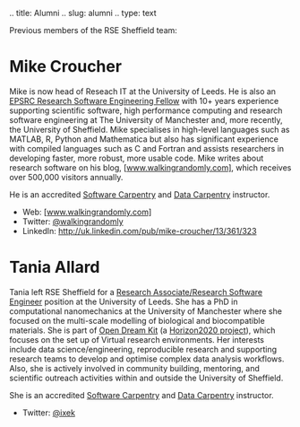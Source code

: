 .. title: Alumni
.. slug: alumni
.. type: text

Previous members of the RSE Sheffield team:

Mike Croucher
=============

Mike is now head of Reseach IT at the University of Leeds. He is also an
[EPSRC Research Software Engineering Fellow] with 10+ years experience
supporting scientific software, high performance computing and research
software engineering at The University of Manchester and, more recently,
the University of Sheffield. Mike specialises in high-level languages
such as MATLAB, R, Python and Mathematica but also has significant
experience with compiled languages such as C and Fortran and assists
researchers in developing faster, more robust, more usable code. Mike
writes about research software on his blog, [www.walkingrandomly.com],
which receives over 500,000 visitors annually.

He is an accredited [Software Carpentry] and [Data Carpentry]
instructor.

-   Web: [www.walkingrandomly.com]
-   Twitter: [@walkingrandomly]
-   LinkedIn: <http://uk.linkedin.com/pub/mike-croucher/13/361/323>

Tania Allard
============

Tania left RSE Sheffield for a [Research Associate/Research Software
Engineer] position at the University of Leeds. She has a PhD in
computational nanomechanics at the University of Manchester where she
focused on the multi-scale modelling of biological and biocompatible
materials. She is part of [Open Dream Kit] (a [Horizon2020 project]),
which focuses on the set up of Virtual research environments. Her
interests include data science/engineering, reproducible research and
supporting research teams to develop and optimise complex data analysis
workflows. Also, she is actively involved in community building,
mentoring, and scientific outreach activities within and outside the
University of Sheffield.

She is an accredited [Software Carpentry] and [Data Carpentry]
instructor.

-   Twitter: [@ixek]

  [EPSRC Research Software Engineering Fellow]: http://www.walkingrandomly.com/?p=6037
  [www.walkingrandomly.com]: http://www.walkingrandomly.com/
  [Software Carpentry]: https://software-carpentry.org/
  [Data Carpentry]: http://www.datacarpentry.org/
  [@walkingrandomly]: https://twitter.com/walkingrandomly
  [Research Associate/Research Software Engineer]: http://www.rse.ac.uk/
  [Open Dream Kit]: http://opendreamkit.org
  [Horizon2020 project]: https://ec.europa.eu/programmes/horizon2020/
  [@ixek]: https://twitter.com/ixek

